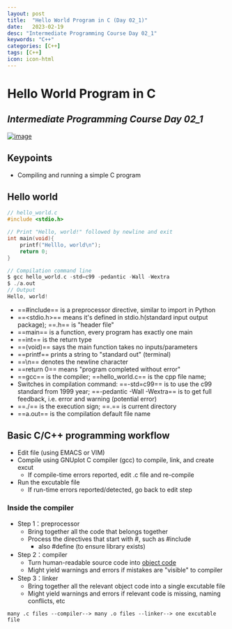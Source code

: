 ```yaml
---
layout: post
title:  "Hello World Program in C (Day 02_1)"
date:   2023-02-19
desc: "Intermediate Programming Course Day 02_1"
keywords: "C++"
categories: [C++]
tags: [C++]
icon: icon-html
---
```


# Hello World Program in C
## _Intermediate Programming Course Day 02_1_

[![image](https://www.freeiconspng.com/thumbs/c-logo-icon/c--logo-icon-0.png)](https://jhu-ip.github.io/cs220-sp23/material.html)

## Keypoints 

- Compiling and running a simple C program 


## Hello world 

```c
// hello_world.c
#include <stdio.h>

// Print "Hello, world!" followed by newline and exit
int main(void){
    printf("Helllo, world\n");
    return 0;
}

// Compilation command line 
$ gcc hello_world.c -std=c99 -pedantic -Wall -Wextra
$ ./a.out
// Output 
Hello, world!
```

- ==#include== is a preprocessor directive, similar to import in Python 
- ==<stdio.h>== means it's defined in stdio.h(standard input output package); ==.h== is "header file"
- ==main== is a function, every program has exactly one main 
- ==int== is the return type 
- ==(void)== says the main function takes no inputs/parameters 
- ==printf== prints a string to "standard out" (terminal)
- ==\n== denotes the newline character 
- ==return 0== means "program completed without error"
- ==gcc== is the compiler; ==hello_world.c== is the cpp file name; 
- Switches in compilation command: ==-std=c99== is to use the c99 standard from 1999 year; ==-pedantic -Wall -Wextra== is to get full feedback, i.e. error and warning (potential error)
- ==./== is the execution sign; ==.== is current directory 
- ==a.out== is the compilation default file name 

## Basic C/C++ programming workflow 

- Edit file (using EMACS or VIM)
- Compile using GNUplot C compiler (gcc) to compile, link, and create excut
    - If compile-time errors reported, edit .c file and re-compile 
- Run the excutable file 
    - If run-time errors reported/detected, go back to edit step  


### Inside the compiler 

- Step 1：preprocessor 
    - Bring together all the code that belongs together 
    - Process the directives that start with #, such as #include 
        - also #define (to ensure library exists)
- Step 2：compiler 
    - Turn human-readable source code into [object code](https://en.wikipedia.org/wiki/Object_code) 
    - Might yield warnings and errors if mistakes are "visible" to compiler 
- Step 3：linker 
    - Bring together all the relevant object code into a single excutable file 
    - Might yield warnings and errors if relevant code is missing, naming conflicts, etc
```
many .c files --compiler--> many .o files --linker--> one excutable file 
```
